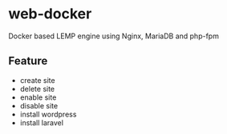 # web-docker
Docker based LEMP engine using Nginx, MariaDB and php-fpm

## Feature
- create site
- delete site
- enable site
- disable site
- install wordpress
- install laravel
